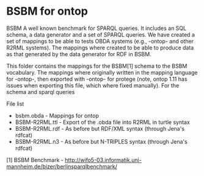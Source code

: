 BSBM for ontop
=============

BSBM A well known benchmark for SPARQL queries. It includes an SQL schema, a
data generator and a set of SPARQL queries. We have created a set of
mappings to be able to tests OBDA systems (e.g., -ontop- and other R2RML
systems). The mappings where created to be able to produce data as that
generated by the data generator for RDF in BSBM.

This folder contains the mappings for the BSBM[1] schema to the BSBM 
vocabulary. The mappings where originally written in the mapping language
for -ontop-, then exported with -ontop- for protege (note, ontop 1.11 has
issues when exporting this file, which where fixed manually). For the
schema and sparql queries 

File list
* bsbm.obda - Mappings for ontop
* BSBM-R2RML.ttl - Export of the .obda file into R2RML in turtle syntax
* BSBM-R2RML.rdf - As before but RDF/XML syntax (through Jena's rdfcat)
* BSBM-R2RML.n3 - As before but N-TRIPLES syntax (through Jena's rdfcat)


[1] BSBM Benchmark - http://wifo5-03.informatik.uni-mannheim.de/bizer/berlinsparqlbenchmark/

